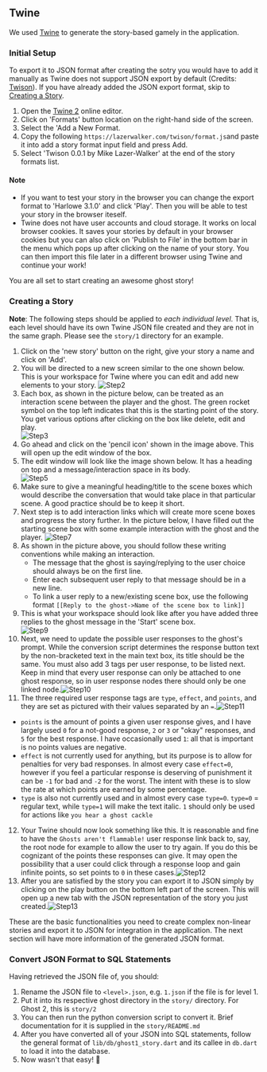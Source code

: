 ## Twine

We used [Twine](https://twinery.org/) to generate the story-based gamely in the application.

### Initial Setup

To export it to JSON format after creating the sotry you would have to add it manually as Twine does not support JSON export by default (Credits: [Twison](https://github.com/lazerwalker/twison)). If you have already added the JSON export format, skip to [Creating a Story](#creating-a-story).

1. Open the [Twine 2](https://twinery.org/2/#!/stories) online editor.
2. Click on 'Formats' button location on the right-hand side of the screen.
3. Select the 'Add a New Format.
4. Copy the following `https://lazerwalker.com/twison/format.js`and paste it into add a story format input field and press Add.
5. Select 'Twison 0.0.1 by Mike Lazer-Walker' at the end of the story formats list.

#### Note
* If you want to test your story in the browser you can change the export format to 'Harlowe 3.1.0' and click 'Play'. Then you will be able to test your story in the browser iteself.
* Twine does not have user accounts and cloud storage. It works on local browser cookies. It saves your stories by default in your browser cookies but you can also click on 'Publish to File' in the bottom bar in the menu which pops up after clicking on the name of your story. You can then import this file later in a different browser using Twine and continue your work!

You are all set to start creating an awesome ghost story!

### Creating a Story 

**Note**: The following steps should be applied to *each individual level*. That is, each level should have its own Twine JSON file created and they are not in the same graph. Please see the `story/1` directory for an example.

1. Click on the 'new story' button on the right, give your story a name and click on 'Add'.
2. You will be directed to a new screen similar to the one shown below. This is your workspace for Twine where you can edit and add new elements to your story. ![Step2](Step2.png)
3. Each box, as shown in the picture below, can be treated as an interaction scene between the player and the ghost. The green rocket symbol on the top left indicates that this is the starting point of the story. You get various options after clicking on the box like delete, edit and play. <br>![Step3](Step3.png)
4. Go ahead and click on the 'pencil icon' shown in the image above. This will open up the edit window of the box. 
5. The edit window will look like the image shown below. It has a heading on top and a message/interaction space in its body. <br>![Step5](Step5.png)
6. Make sure to give a meaningful heading/title to the scene boxes which would describe the conversation that would take place in that particular scene. A good practice should be to keep it short. 
7. Next step is to add interaction links which will create more scene boxes and progress the story further. In the picture below, I have filled out the starting scene box with some example interaction with the ghost and the player. ![Step7](Step7.png)
8. As shown in the picture above, you should follow these writing conventions while making an interaction.
   - The message that the ghost is saying/replying to the user choice should always be on the first line.
   - Enter each subsequent user reply to that message should be in a new line.
   - To link a user reply to a new/existing scene box, use the following format `[[Reply to the ghost->Name of the scene box to link]]`
9. This is what your workspace should look like after you have added three replies to the ghost message in the 'Start' scene box.<br>
![Step9](Step9.png)
10. Next, we need to update the possible user responses to the ghost's prompt. While the conversion script determines the response button text by the non-bracketed text in the main text box, its title should be the same. You must also add 3 tags per user response, to be listed next. Keep in mind that every user response can only be attached to one ghost response, so in user response nodes there should only be one linked node.![Step10](Step10.png)
11. The three required user response tags are `type`, `effect`, and `points`, and they are set as pictured with their values separated by an `=`.![Step11](Step11.png)
 - `points` is the amount of points a given user response gives, and I have largely used `0` for a not-good response, `2` or `3` or "okay" responses, and `5` for the best response. I have occasionally used `1`: all that is important is no points values are negative.
 - `effect` is not currently used for anything, but its purpose is to allow for penalties for very bad responses. In almost every case `effect=0`, however if you feel a particular response is deserving of punishment it can be `-1` for bad and `-2` for the worst. The intent with these is to slow the rate at which points are earned by some percentage.
 - `type` is also not currently used and in almost every case `type=0`. `type=0` = regular text, while `type=1` will make the text italic. `1` should only be used for actions like `you hear a ghost cackle`
12. Your Twine should now look something like this. It is reasonable and fine to have the `Ghosts aren't flammable!` user response link back to, say, the root node for example to allow the user to try again. If you do this be cognizant of the points these responses can give. It may open the possibility that a user could click through a response loop and gain infinite points, so set points to `0` in these cases.![Step12](Step12.png)
13. After you are satisfied by the story you can export it to JSON simply by clicking on the play button on the bottom left part of the screen. This will open up a new tab with the JSON representation of the story you just created.![Step13](Step13.png)

These are the basic functionalities you need to create complex non-linear stories and export it to JSON for integration in the application. The next section will have more information of the generated JSON format.

### Convert JSON Format to SQL Statements

Having retrieved the JSON file of, you should:

1. Rename the JSON file to `<level>.json`, e.g. `1.json` if the file is for level 1.
2. Put it into its respective ghost directory in the `story/` directory. For Ghost 2, this is `story/2`
3. You can then run the python conversion script to convert it. Brief documentation for it is supplied in the `story/README.md`
4. After you have converted all of your JSON into SQL statements, follow the general format of `lib/db/ghost1_story.dart` and its callee in `db.dart` to load it into the database.
5. Now wasn't that easy! 👀


